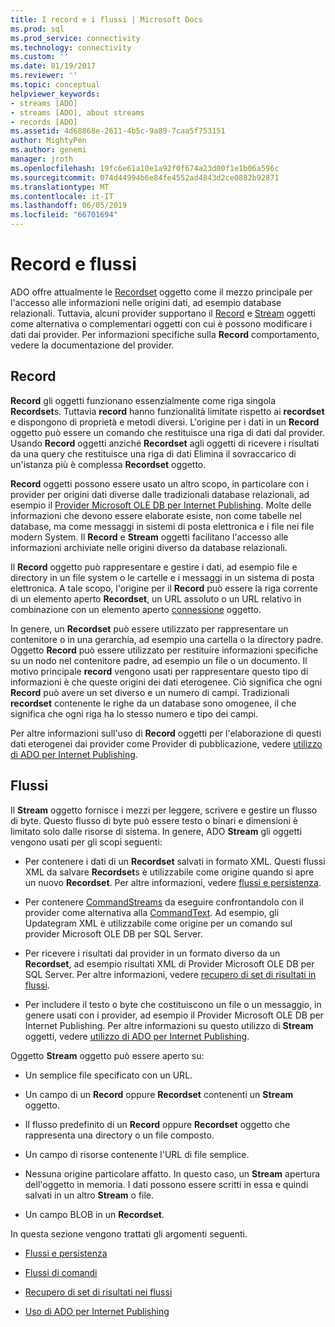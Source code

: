 ```yaml
---
title: I record e i flussi | Microsoft Docs
ms.prod: sql
ms.prod_service: connectivity
ms.technology: connectivity
ms.custom: ''
ms.date: 01/19/2017
ms.reviewer: ''
ms.topic: conceptual
helpviewer_keywords:
- streams [ADO]
- streams [ADO], about streams
- records [ADO]
ms.assetid: 4d68868e-2611-4b5c-9a89-7caa5f753151
author: MightyPen
ms.author: genemi
manager: jroth
ms.openlocfilehash: 19fc6e61a10e1a92f0f674a23d00f1e1b06a596c
ms.sourcegitcommit: 074d44994b6e84fe4552ad4843d2ce0882b92871
ms.translationtype: MT
ms.contentlocale: it-IT
ms.lasthandoff: 06/05/2019
ms.locfileid: "66701694"
---
```

# <a name="records-and-streams"></a>Record e flussi
ADO offre attualmente le [Recordset](../../../ado/reference/ado-api/recordset-object-ado.md) oggetto come il mezzo principale per l'accesso alle informazioni nelle origini dati, ad esempio database relazionali. Tuttavia, alcuni provider supportano il [Record](../../../ado/reference/ado-api/record-object-ado.md) e [Stream](../../../ado/reference/ado-api/stream-object-ado.md) oggetti come alternativa o complementari oggetti con cui è possono modificare i dati dai provider. Per informazioni specifiche sulla **Record** comportamento, vedere la documentazione del provider.  
  
## <a name="records"></a>Record  
 **Record** gli oggetti funzionano essenzialmente come riga singola **Recordset**s. Tuttavia **record** hanno funzionalità limitate rispetto ai **recordset** e dispongono di proprietà e metodi diversi. L'origine per i dati in un **Record** oggetto può essere un comando che restituisce una riga di dati dal provider. Usando **Record** oggetti anziché **Recordset** agli oggetti di ricevere i risultati da una query che restituisce una riga di dati Elimina il sovraccarico di un'istanza più è complessa **Recordset**  oggetto.  
  
 **Record** oggetti possono essere usato un altro scopo, in particolare con i provider per origini dati diverse dalle tradizionali database relazionali, ad esempio il [Provider Microsoft OLE DB per Internet Publishing](../../../ado/guide/appendixes/microsoft-ole-db-provider-for-internet-publishing.md). Molte delle informazioni che devono essere elaborate esiste, non come tabelle nel database, ma come messaggi in sistemi di posta elettronica e i file nei file modern System. Il **Record** e **Stream** oggetti facilitano l'accesso alle informazioni archiviate nelle origini diverso da database relazionali.  
  
 Il **Record** oggetto può rappresentare e gestire i dati, ad esempio file e directory in un file system o le cartelle e i messaggi in un sistema di posta elettronica. A tale scopo, l'origine per il **Record** può essere la riga corrente di un elemento aperto **Recordset**, un URL assoluto o un URL relativo in combinazione con un elemento aperto [connessione](../../../ado/reference/ado-api/connection-object-ado.md) oggetto.  
  
 In genere, un **Recordset** può essere utilizzato per rappresentare un contenitore o in una gerarchia, ad esempio una cartella o la directory padre. Oggetto **Record** può essere utilizzato per restituire informazioni specifiche su un nodo nel contenitore padre, ad esempio un file o un documento. Il motivo principale **record** vengono usati per rappresentare questo tipo di informazioni è che queste origini dei dati eterogenee. Ciò significa che ogni **Record** può avere un set diverso e un numero di campi. Tradizionali **recordset** contenente le righe da un database sono omogenee, il che significa che ogni riga ha lo stesso numero e tipo dei campi.  
  
 Per altre informazioni sull'uso di **Record** oggetti per l'elaborazione di questi dati eterogenei dai provider come Provider di pubblicazione, vedere [utilizzo di ADO per Internet Publishing](../../../ado/guide/data/using-ado-for-internet-publishing.md).  
  
## <a name="streams"></a>Flussi  
 Il **Stream** oggetto fornisce i mezzi per leggere, scrivere e gestire un flusso di byte. Questo flusso di byte può essere testo o binari e dimensioni è limitato solo dalle risorse di sistema. In genere, ADO **Stream** gli oggetti vengono usati per gli scopi seguenti:  
  
-   Per contenere i dati di un **Recordset** salvati in formato XML. Questi flussi XML da salvare **Recordset**s è utilizzabile come origine quando si apre un nuovo **Recordset**. Per altre informazioni, vedere [flussi e persistenza](../../../ado/guide/data/streams-and-persistence.md).  
  
-   Per contenere [CommandStreams](../../../ado/reference/ado-api/commandstream-property-ado.md) da eseguire confrontandolo con il provider come alternativa alla [CommandText](../../../ado/reference/ado-api/commandtext-property-ado.md). Ad esempio, gli Updategram XML è utilizzabile come origine per un comando sul provider Microsoft OLE DB per SQL Server.  
  
-   Per ricevere i risultati dal provider in un formato diverso da un **Recordset**, ad esempio risultati XML di Provider Microsoft OLE DB per SQL Server. Per altre informazioni, vedere [recupero di set di risultati in flussi](../../../ado/guide/data/retrieving-resultsets-into-streams.md).  
  
-   Per includere il testo o byte che costituiscono un file o un messaggio, in genere usati con i provider, ad esempio il Provider Microsoft OLE DB per Internet Publishing. Per altre informazioni su questo utilizzo di **Stream** oggetti, vedere [utilizzo di ADO per Internet Publishing](../../../ado/guide/data/using-ado-for-internet-publishing.md).  
  
 Oggetto **Stream** oggetto può essere aperto su:  
  
-   Un semplice file specificato con un URL.  
  
-   Un campo di un **Record** oppure **Recordset** contenenti un **Stream** oggetto.  
  
-   Il flusso predefinito di un **Record** oppure **Recordset** oggetto che rappresenta una directory o un file composto.  
  
-   Un campo di risorse contenente l'URL di file semplice.  
  
-   Nessuna origine particolare affatto. In questo caso, un **Stream** apertura dell'oggetto in memoria. I dati possono essere scritti in essa e quindi salvati in un altro **Stream** o file.  
  
-   Un campo BLOB in un **Recordset**.  
  
 In questa sezione vengono trattati gli argomenti seguenti.  
  
-   [Flussi e persistenza](../../../ado/guide/data/streams-and-persistence.md)  
  
-   [Flussi di comandi](../../../ado/guide/data/command-streams.md)  
  
-   [Recupero di set di risultati nei flussi](../../../ado/guide/data/retrieving-resultsets-into-streams.md)  
  
-   [Uso di ADO per Internet Publishing](../../../ado/guide/data/using-ado-for-internet-publishing.md)
